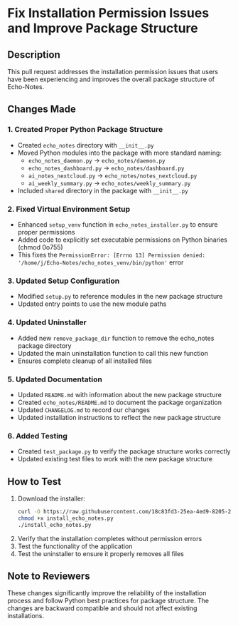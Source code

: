# Fix Installation Permission Issues and Improve Package Structure

## Description
This pull request addresses the installation permission issues that users have been experiencing and improves the overall package structure of Echo-Notes.

## Changes Made

### 1. Created Proper Python Package Structure
- Created `echo_notes` directory with `__init__.py`
- Moved Python modules into the package with more standard naming:
  - `echo_notes_daemon.py` → `echo_notes/daemon.py`
  - `echo_notes_dashboard.py` → `echo_notes/dashboard.py`
  - `ai_notes_nextcloud.py` → `echo_notes/notes_nextcloud.py`
  - `ai_weekly_summary.py` → `echo_notes/weekly_summary.py`
- Included `shared` directory in the package with `__init__.py`

### 2. Fixed Virtual Environment Setup
- Enhanced `setup_venv` function in `echo_notes_installer.py` to ensure proper permissions
- Added code to explicitly set executable permissions on Python binaries (chmod 0o755)
- This fixes the `PermissionError: [Errno 13] Permission denied: '/home/j/Echo-Notes/echo_notes_venv/bin/python'` error

### 3. Updated Setup Configuration
- Modified `setup.py` to reference modules in the new package structure
- Updated entry points to use the new module paths

### 4. Updated Uninstaller
- Added new `remove_package_dir` function to remove the echo_notes package directory
- Updated the main uninstallation function to call this new function
- Ensures complete cleanup of all installed files

### 5. Updated Documentation
- Updated `README.md` with information about the new package structure
- Created `echo_notes/README.md` to document the package organization
- Updated `CHANGELOG.md` to record our changes
- Updated installation instructions to reflect the new package structure

### 6. Added Testing
- Created `test_package.py` to verify the package structure works correctly
- Updated existing test files to work with the new package structure

## How to Test
1. Download the installer:
   ```bash
   curl -O https://raw.githubusercontent.com/18c83fd3-25ea-4ed9-8205-2abeff9b3883/Echo-Notes/main/install_echo_notes.py
   chmod +x install_echo_notes.py
   ./install_echo_notes.py
   ```
2. Verify that the installation completes without permission errors
3. Test the functionality of the application
4. Test the uninstaller to ensure it properly removes all files

## Note to Reviewers
These changes significantly improve the reliability of the installation process and follow Python best practices for package structure. The changes are backward compatible and should not affect existing installations.